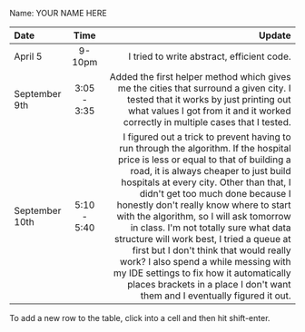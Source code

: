 Name: YOUR NAME HERE

| Date           |    Time     |                                                                                                                                                                                                                                                                                                                                                                                                                                                                                                                                                                                                                                            Update |
|:---------------|:-----------:|--------------------------------------------------------------------------------------------------------------------------------------------------------------------------------------------------------------------------------------------------------------------------------------------------------------------------------------------------------------------------------------------------------------------------------------------------------------------------------------------------------------------------------------------------------------------------------------------------------------------------------------------------:|
| April 5        |   9-10pm    |                                                                                                                                                                                                                                                                                                                                                                                                                                                                                                                                                                                                        I tried to write abstract, efficient code. |
| September 9th  | 3:05 - 3:35 |                                                                                                                                                                                                                                                                                                                                                                                                                                Added the first helper method which gives me the cities that surround a given city. I tested that it works by just printing out what values I got from it and it worked correctly in multiple cases that I tested. |
| September 10th | 5:10 - 5:40 | I figured out a trick to prevent having to run through the algorithm. If the hospital price is less or equal to that of building a road, it is always cheaper to just build hospitals at every city. Other than that, I didn't get too much done because I honestly don't really know where to start with the algorithm, so I will ask tomorrow in class. I'm not totally sure what data structure will work best, I tried a queue at first but I don't think that would really work? I also spend a while messing with my IDE settings to fix how it automatically places brackets in a place I don't want them and I eventually figured it out. |


To add a new row to the table, click into a cell and then hit shift-enter.